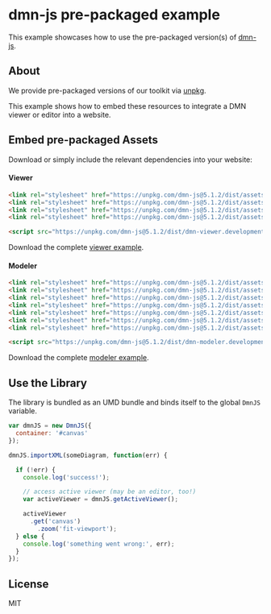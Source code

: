 # dmn-js pre-packaged example

This example showcases how to use the pre-packaged version(s) of [dmn-js](https://github.com/bpmn-io/dmn-js).


## About

We provide pre-packaged versions of our toolkit via [unpkg](https://unpkg.com/dmn-js/dist/).

This example shows how to embed these resources to integrate a DMN viewer or editor
into a website.


## Embed pre-packaged Assets

Download or simply include the relevant dependencies into your website:

#### Viewer

```html
<link rel="stylesheet" href="https://unpkg.com/dmn-js@5.1.2/dist/assets/dmn-js-drd.css">
<link rel="stylesheet" href="https://unpkg.com/dmn-js@5.1.2/dist/assets/dmn-js-decision-table.css">
<link rel="stylesheet" href="https://unpkg.com/dmn-js@5.1.2/dist/assets/dmn-js-literal-expression.css">
<link rel="stylesheet" href="https://unpkg.com/dmn-js@5.1.2/dist/assets/dmn-font/css/dmn.css">

<script src="https://unpkg.com/dmn-js@5.1.2/dist/dmn-viewer.development.js"></script>
```

Download the complete [viewer example](https://rawgit.com/bpmn-io/dmn-js-examples/master/starter/viewer.html).

#### Modeler

```html
<link rel="stylesheet" href="https://unpkg.com/dmn-js@5.1.2/dist/assets/diagram-js.css">
<link rel="stylesheet" href="https://unpkg.com/dmn-js@5.1.2/dist/assets/dmn-js-shared.css">
<link rel="stylesheet" href="https://unpkg.com/dmn-js@5.1.2/dist/assets/dmn-js-drd.css">
<link rel="stylesheet" href="https://unpkg.com/dmn-js@5.1.2/dist/assets/dmn-js-decision-table.css">
<link rel="stylesheet" href="https://unpkg.com/dmn-js@5.1.2/dist/assets/dmn-js-decision-table-controls.css">
<link rel="stylesheet" href="https://unpkg.com/dmn-js@5.1.2/dist/assets/dmn-js-literal-expression.css">
<link rel="stylesheet" href="https://unpkg.com/dmn-js@5.1.2/dist/assets/dmn-font/css/dmn.css">

<script src="https://unpkg.com/dmn-js@5.1.2/dist/dmn-modeler.development.js"></script>
```

Download the complete [modeler example](https://rawgit.com/bpmn-io/dmn-js-examples/master/starter/modeler.html).


## Use the Library

The library is bundled as an UMD bundle and binds itself to the global `DmnJS`
variable.

```javascript
var dmnJS = new DmnJS({
  container: '#canvas'
});

dmnJS.importXML(someDiagram, function(err) {

  if (!err) {
    console.log('success!');

    // access active viewer (may be an editor, too!)
    var activeViewer = dmnJS.getActiveViewer();

    activeViewer
      .get('canvas')
        .zoom('fit-viewport');
  } else {
    console.log('something went wrong:', err);
  }
});
```

## License

MIT
